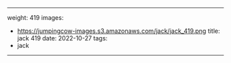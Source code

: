 
---
weight: 419
images:
- https://jumpingcow-images.s3.amazonaws.com/jack/jack_419.png
title: jack 419
date: 2022-10-27
tags:
- jack
---
